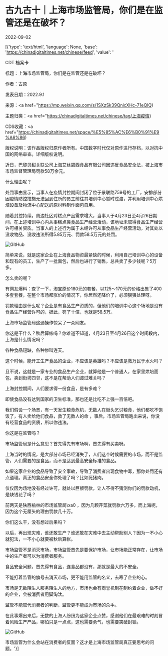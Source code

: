 # 古九古十｜上海市场监管局，你们是在监管还是在破坏？

2022-09-02

[{'type': 'text/html', 'language': None, 'base': 'https://chinadigitaltimes.net/chinese/feed', 'value': '

CDT 档案卡

标题：上海市场监管局，你们是在监管还是在破坏？

作者：古原

发表日期：2022.9.1

来源：<a href="https://mp.weixin.qq.com/s/1SXzSk39QnicXHc-71eQIQ)

主题归类：<a href="https://chinadigitaltimes.net/chinese/tag/上海疫情)

CDS收藏：<a href="https://chinadigitaltimes.net/space/%E5%85%AC%E6%B0%91%E9%A6%86)

版权说明：该作品版权归原作者所有。中国数字时代仅对原作进行存档，以对抗中国的网络审查。详细版权说明。





近日，巴黎贝甜关联公司上海艾丝碧西食品有限公司因违反食品安全法，被上海市市场监督管理局罚款58万余元。

什么理由呢？

处罚事由显示，当事人在疫情封控期间封闭了位于景联路759号的工厂，安排部分因疫情防控措施无法回到住所的员工前往其培训中心暂时过渡，并利用培训中心烘焙设备及物流中心配送的原材料制作面包自用。

随着封控持续，周边社区对糕点产品需求增大，当事人于4月23日至4月26日期间，在上述培训中心内从事糕点类食品生产经营活动，该地址未取得食品生产经营许可相关资质。当事人的上述行为属于未经许可从事食品生产经营活动，对其处以没收物品、没收违法所得5.85万元、罚款58.5万元的处罚。

![GitHub](https://chinadigitaltimes.net/chinese/files/2022/09/post-686445-6311df8e6a994.)

简单来说，就是这家企业在上海食品物资最紧缺的时候，利用自己培训中心的设备和现有的员工，生产了一批面包，然后也进行了销售，总共卖了多少钱呢？5万多。

怎么卖的呢？

有网友爆料：查了一下，淘宝原价180元的套餐，以125～170元的价格出售了400多套套餐，在整个市场都涨价的情况下，你居然还降价了，必须狠狠处理呀。

罚款理由是什么呢？企业是有食品生产资质的，但他们的培训中心这个场地是没有食品生产经营许可的，据此，罚了十倍，也就是58.5万。

上海市场监管局这通操作惊呆了一众网友。

你这是干什么？秋后算帐吗？你难道不知道，4月23日至4月26日这个时间段内，上海是什么情况吗？

各种食品短缺，各种惨叫连天。

这个时候，能开工生产食品的企业，不应该是英雄吗？不应该是救万民于水火吗？

且不说，这就是一家专业的食品生产企业，就算他是一个普通人，在家里烘培面包，卖到街坊四邻，这不是在帮助人们渡过难关吗？

上海封控期间，人们要求得一份食品，是有多难？

即使食品没有达到国家的卫生标准，那也还是比吃不上强一百倍吧。

我们假设一个场景，有一天发生粮食危机，无数人在街头乞讨粮食，他们都吃不饱饭了，有人卖给他们食品，救了无数人的命 ，事后，市场监管局跑出来说，你没有经营食品的资质，所以你违法。

你这是在监管吗？

市场监管局是什么意思？首先得先有市场啊，首先得有买卖呀。

上海当时的情况，是大部分市场已经消失了，人们这个时候需要的市场，而不是监管，人们需要的是食品，而不是达到最高安全标准的食品。

如果这家企业的食品导致了安全事故，导致了消费者出现食物中毒，那你处罚还有点道理。真正的食品安全你处理了吗？比如死猪肉。

仅仅因为场地没有经过许可，就处以巨额罚款，让人不得不猜测你们的罚款动机，是缺钱花了吗？

前两天是陕西榆林的市场监管局\xa0 ，因为几颗芹菜就罚款六万多，而上海呢，因为这个无厘头的理由罚款几十万。

你们这么干，没有想过后果吗？

以后，再出现灾难，谁还敢生产？谁还敢在灾难中去主动帮助别人？因为一不小心就犯法，一不小心就要被秋后算帐。

市场监管不是消灭市场，市场监管首先是要保护市场，让市场能正常存在，让市场中的生产者可以为消费者服务。

食品安全问题，首先得有食品，连食品都没有，那就是最大的不安全。

不能打着监管的旗号去消灭市场，更不能用监管的名义，去寒了企业的心。

市场是无数陌生人服务陌生人的地方，市场也会有商誉机制在制约着企业，做不好的企业，会被消费者用脚淘汰。

监管不能取代消费者的判断，监管更不能成为市场的杀手。

在此事爆出来后，无数的上海人纷纷为这家企业点赞，感谢他们在最艰难的时刻冒着风险生产产品，哪怕只是一点点，这也需要勇气，也需要突破封锁。

![GitHub](https://chinadigitaltimes.net/chinese/files/2022/09/post-686445-6311df912c6e0.)

市场监管为什么会站在消费者的反面？这才是上海市场监管局真正要思考的问题。'}]